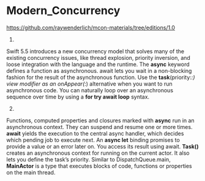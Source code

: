 # Modern_Concurrency

https://github.com/raywenderlich/mcon-materials/tree/editions/1.0

1.
Swift 5.5 introduces a new concurrency model that solves many of the existing concurrency issues, like thread explosion, priority inversion, and loose integration with the language and the runtime.
The **async** keyword defines a function as asynchronous. await lets you wait in a non-blocking fashion for the result of the asynchronous function.
Use the **task**(priority:_:) view modifier as an onAppear(_:) alternative when you want to run asynchronous code.
You can naturally loop over an asynchronous sequence over time by using a **for try await loop** syntax.

2.
Functions, computed properties and closures marked with **async** run in an asynchronous context. They can suspend and resume one or more times.
**await** yields the execution to the central async handler, which decides which pending job to execute next.
An **async let** binding promises to provide a value or an error later on. You access its result using await.
**Task()** creates an asynchronous context for running on the current actor. It also lets you define the task’s priority.
Similar to DispatchQueue.main, **MainActor** is a type that executes blocks of code, functions or properties on the main thread.
